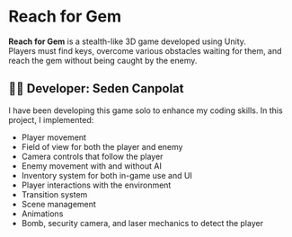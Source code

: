 # Reach for Gem

**Reach for Gem** is a stealth-like 3D game developed using Unity.  
Players must find keys, overcome various obstacles waiting for them, and reach the gem without being caught by the enemy.

## 👨‍💻 Developer: Seden Canpolat

I have been developing this game solo to enhance my coding skills. In this project, I implemented:

- Player movement  
- Field of view for both the player and enemy  
- Camera controls that follow the player  
- Enemy movement with and without AI  
- Inventory system for both in-game use and UI  
- Player interactions with the environment  
- Transition system  
- Scene management  
- Animations  
- Bomb, security camera, and laser mechanics to detect the player
